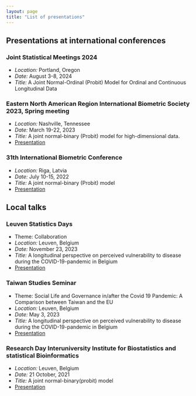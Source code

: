 ```yaml
---
layout: page
title: "List of presentations"
---
```

## Presentations at international conferences

### Joint Statistical Meetings 2024
* _Location:_ Portland, Oregon
* _Date:_ August 3-8, 2024
* _Title:_ A Joint Normal-Ordinal (Probit) Model for Ordinal and Continuous Longitudinal Data
  
### Eastern North American Region International Biometric Society 2023, Spring meeting
* _Location:_ Nashville, Tennessee
* _Date:_ March 19-22, 2023
* _Title:_ A joint normal-binary (Probit) model for high-dimensional data.
* [Presentation](ENAR.pdf)
  
### 31th International Biometric Conference
* _Location:_ Riga, Latvia
* _Date:_ July  10-15, 2022
* _Title:_ A joint normal-binary (Probit) model
* [Presentation](Delporte_presentation_IBC2022.pdf)
   
## Local talks

### Leuven Statistics Days
* Theme: Collaboration
* _Location:_ Leuven, Belgium
* _Date:_ November 23, 2023
* _Title:_ A longitudinal perspective on perceived vulnerability to disease during the COVID-19-pandemic in Belgium
* [Presentation](Lstat_day.pdf)

### Taiwan Studies Seminar 
* Theme: Social Life and Governance in/after the Covid 19 Pandemic: A Comparison between Taiwan and the EU
* _Location:_ Leuven, Belgium
* _Date:_ May 3, 2023
* _Title:_ A longitudinal perspective on perceived vulnerability to disease during the COVID-19-pandemic in Belgium
* [Presentation](Taiwan.pdf)
  
### Research Day Interuniversity Institute for Biostatistics and statistical Bioinformatics
* _Location:_ Leuven, Belgium
* _Date:_ 21 October, 2021
* _Title:_ A joint normal-binary(probit) model
* [Presentation](RD_2021.pdf)
  
